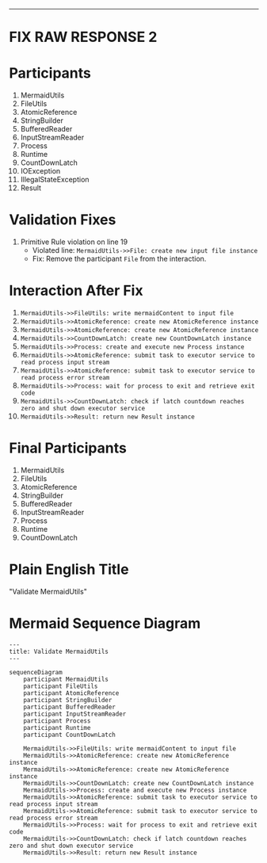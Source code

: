 ----
# FIX RAW RESPONSE 2
# Participants

1. MermaidUtils
2. FileUtils
3. AtomicReference
4. StringBuilder
5. BufferedReader
6. InputStreamReader
7. Process
8. Runtime
9. CountDownLatch
10. IOException
11. IllegalStateException
12. Result

# Validation Fixes

1. Primitive Rule violation on line 19
   - Violated line: `MermaidUtils->>File: create new input file instance`
   - Fix: Remove the participant `File` from the interaction.

# Interaction After Fix

1. `MermaidUtils->>FileUtils: write mermaidContent to input file`
2. `MermaidUtils->>AtomicReference: create new AtomicReference instance`
3. `MermaidUtils->>AtomicReference: create new AtomicReference instance`
4. `MermaidUtils->>CountDownLatch: create new CountDownLatch instance`
5. `MermaidUtils->>Process: create and execute new Process instance`
6. `MermaidUtils->>AtomicReference: submit task to executor service to read process input stream`
7. `MermaidUtils->>AtomicReference: submit task to executor service to read process error stream`
8. `MermaidUtils->>Process: wait for process to exit and retrieve exit code`
9. `MermaidUtils->>CountDownLatch: check if latch countdown reaches zero and shut down executor service`
10. `MermaidUtils->>Result: return new Result instance`

# Final Participants

1. MermaidUtils
2. FileUtils
3. AtomicReference
4. StringBuilder
5. BufferedReader
6. InputStreamReader
7. Process
8. Runtime
9. CountDownLatch

# Plain English Title
"Validate MermaidUtils"

# Mermaid Sequence Diagram

```mermaid
---
title: Validate MermaidUtils
---

sequenceDiagram
    participant MermaidUtils
    participant FileUtils
    participant AtomicReference
    participant StringBuilder
    participant BufferedReader
    participant InputStreamReader
    participant Process
    participant Runtime
    participant CountDownLatch

    MermaidUtils->>FileUtils: write mermaidContent to input file
    MermaidUtils->>AtomicReference: create new AtomicReference instance
    MermaidUtils->>AtomicReference: create new AtomicReference instance
    MermaidUtils->>CountDownLatch: create new CountDownLatch instance
    MermaidUtils->>Process: create and execute new Process instance
    MermaidUtils->>AtomicReference: submit task to executor service to read process input stream
    MermaidUtils->>AtomicReference: submit task to executor service to read process error stream
    MermaidUtils->>Process: wait for process to exit and retrieve exit code
    MermaidUtils->>CountDownLatch: check if latch countdown reaches zero and shut down executor service
    MermaidUtils->>Result: return new Result instance
```

